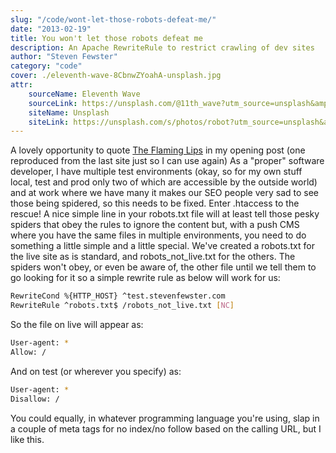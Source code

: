 ```yaml
---
slug: "/code/wont-let-those-robots-defeat-me/"
date: "2013-02-19"
title: You won't let those robots defeat me
description: An Apache RewriteRule to restrict crawling of dev sites
author: "Steven Fewster"
category: "code"
cover: ./eleventh-wave-8CbnwZYoahA-unsplash.jpg
attr:
    sourceName: Eleventh Wave
    sourceLink: https://unsplash.com/@11th_wave?utm_source=unsplash&amp;utm_medium=referral&amp;utm_content=creditCopyText
    siteName: Unsplash
    siteLink: https://unsplash.com/s/photos/robot?utm_source=unsplash&amp;utm_medium=referral&amp;utm_content=creditCopyText
---
```


A lovely opportunity to quote [The Flaming Lips](http://youtu.be/AzlMeTxVdH8 "Yoshimi Battles the Pink Robots Pt I - The Flaming Lips") in my opening post (one reproduced from the last site just so I can use again)
As a "proper" software developer, I have multiple test environments (okay, so for my own stuff local, test and prod only two of which are accessible by the outside world) and at work where we have many it makes our SEO people very sad to see those being spidered, so this needs to be fixed. Enter .htaccess to the rescue!
A nice simple line in your robots.txt file will at least tell those pesky spiders that obey the rules to ignore the content but, with a push CMS where you have the same files in multiple environments, you need to do something a little simple and a little special.
We've created a robots.txt for the live site as is standard, and robots_not_live.txt for the others. The spiders won't obey, or even be aware of, the other file until we tell them to go looking for it so a simple rewrite rule as below will work for us:
```bash
RewriteCond %{HTTP_HOST} ^test.stevenfewster.com
RewriteRule ^robots.txt$ /robots_not_live.txt [NC]
```

So the file on live will appear as:

```bash
User-agent: *
Allow: /
```
And on test (or wherever you specify) as:
```bash
User-agent: *
Disallow: /
```

You could equally, in whatever programming language you're using, slap in a couple of meta tags for no index/no follow based on the calling URL, but I like this.

